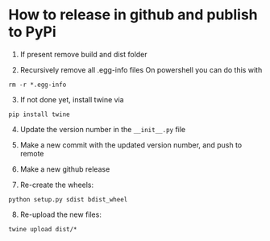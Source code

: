 # How to release in github and publish to PyPi

1) If present remove build and dist folder

2) Recursively remove all .egg-info files
On powershell you can do this with
```
rm -r *.egg-info
```

3) If not done yet, install twine via
```
pip install twine
```
4) Update the version number in the `__init__.py` file

5) Make a new commit with the updated version number,
and push to remote

6) Make a new github release

7) Re-create the wheels:
```
python setup.py sdist bdist_wheel
```
8) Re-upload the new files:
```
twine upload dist/*
```
